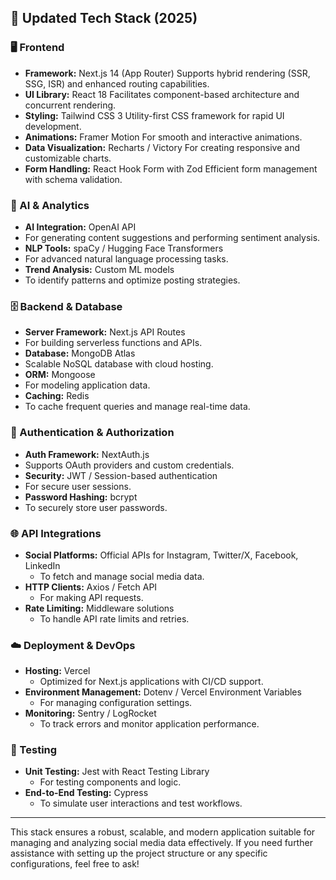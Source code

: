 ## 🚀 Updated Tech Stack (2025)

### 🖥️ Frontend

- **Framework:** Next.js 14 (App Router)
   Supports hybrid rendering (SSR, SSG, ISR) and enhanced routing capabilities.
- **UI Library:** React 18
   Facilitates component-based architecture and concurrent rendering.
- **Styling:** Tailwind CSS 3
   Utility-first CSS framework for rapid UI development.
- **Animations:** Framer Motion
   For smooth and interactive animations.
- **Data Visualization:** Recharts / Victory
   For creating responsive and customizable charts.
- **Form Handling:** React Hook Form with Zod
   Efficient form management with schema validation.

### 🧠 AI & Analytics

- **AI Integration:** OpenAI API
 - For generating content suggestions and performing sentiment analysis.
- **NLP Tools:** spaCy / Hugging Face Transformers
 - For advanced natural language processing tasks.
- **Trend Analysis:** Custom ML models
 - To identify patterns and optimize posting strategies.

### 🗄️ Backend & Database

- **Server Framework:** Next.js API Routes
 - For building serverless functions and APIs.
- **Database:** MongoDB Atlas
 - Scalable NoSQL database with cloud hosting.
- **ORM:** Mongoose
 - For modeling application data.
- **Caching:** Redis
 - To cache frequent queries and manage real-time data.

### 🔐 Authentication & Authorization

- **Auth Framework:** NextAuth.js
 - Supports OAuth providers and custom credentials.
- **Security:** JWT / Session-based authentication
 - For secure user sessions.
- **Password Hashing:** bcrypt
 - To securely store user passwords.

### 🌐 API Integrations

- **Social Platforms:** Official APIs for Instagram, Twitter/X, Facebook, LinkedIn
  - To fetch and manage social media data.
- **HTTP Clients:** Axios / Fetch API
  - For making API requests.
- **Rate Limiting:** Middleware solutions
  - To handle API rate limits and retries.

### ☁️ Deployment & DevOps

- **Hosting:** Vercel
  - Optimized for Next.js applications with CI/CD support.
- **Environment Management:** Dotenv / Vercel Environment Variables
  - For managing configuration settings.
- **Monitoring:** Sentry / LogRocket
  - To track errors and monitor application performance.

### 🧪 Testing

- **Unit Testing:** Jest with React Testing Library
  - For testing components and logic.
- **End-to-End Testing:** Cypress
  - To simulate user interactions and test workflows.

---

This stack ensures a robust, scalable, and modern application suitable for managing and analyzing social media data effectively. If you need further assistance with setting up the project structure or any specific configurations, feel free to ask! 